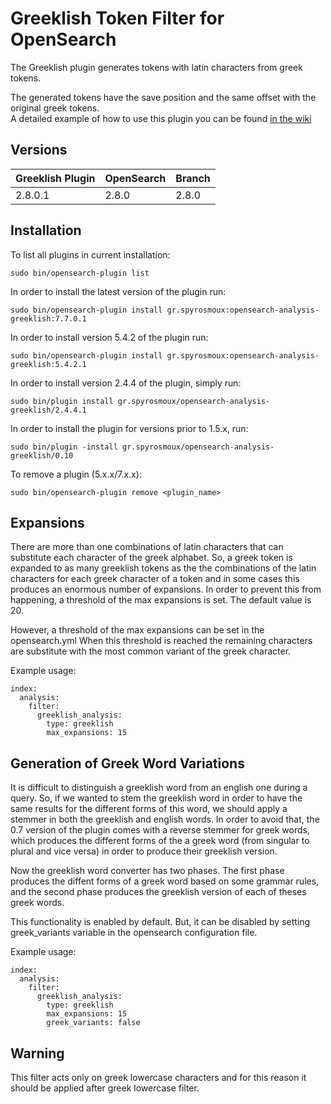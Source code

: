 Greeklish Token Filter for OpenSearch
========================================

The Greeklish plugin generates tokens with latin characters from greek tokens.

The generated tokens have the save position and the same offset with the
original greek tokens.  
A detailed example of how to use this plugin you can be found
 [in the wiki](https://github.com/skroutz/elasticsearch-analysis-greeklish/wiki/A-full-example-of-a-greeklish-text-pipeline)

Versions
------------

Greeklish Plugin | OpenSearch    | Branch |
-----------------|---------------|--------|
2.8.0.1          | 2.8.0         | 2.8.0  |

Installation
-------------

To list all plugins in current installation:

    sudo bin/opensearch-plugin list

In order to install the latest version of the plugin run:

    sudo bin/opensearch-plugin install gr.spyrosmoux:opensearch-analysis-greeklish:7.7.0.1

In order to install version 5.4.2 of the plugin run:

    sudo bin/opensearch-plugin install gr.spyrosmoux:opensearch-analysis-greeklish:5.4.2.1

In order to install version 2.4.4 of the plugin, simply run:

    sudo bin/plugin install gr.spyrosmoux/opensearch-analysis-greeklish/2.4.4.1

In order to install the plugin for versions prior to 1.5.x, run:

    sudo bin/plugin -install gr.spyrosmoux/opensearch-analysis-greeklish/0.10

To remove a plugin (5.x.x/7.x.x):

    sudo bin/opensearch-plugin remove <plugin_name>

Expansions
----------

There are more than one combinations of latin characters that can substitute
each character of the greek alphabet. So, a greek token is expanded to as many
greeklish tokens as the the combinations of the latin characters for each
greek character of a token and in some cases this produces an enormous number
of expansions. In order to prevent this from happening, a threshold of the max
expansions is set.  The default value is 20.

However, a threshold of the max expansions can be set in the opensearch.yml
When this threshold is reached the remaining characters are substitute with
the most common variant of the greek character.

Example usage:

	index:
	  analysis:
	    filter:
	      greeklish_analysis:
	        type: greeklish
	        max_expansions: 15

Generation of Greek Word Variations
-----------------------------------

It is difficult to distinguish a greeklish word from an english one during a
query. So, if we wanted to stem the greeklish word in order to have the same
results for the different forms of this word, we should apply a stemmer in
both the greeklish and english words. In order to avoid that, the 0.7 version
of the plugin comes with a reverse stemmer for greek words, which produces the
different forms of the a greek word (from singular to plural and vice versa)
in order to produce their greeklish version.

Now the greeklish word converter has two phases. The first phase produces the
diffent forms of a greek word based on some grammar rules, and the second
phase produces the greeklish version of each of theses greek words.

This functionality is enabled by default. But, it can be disabled by setting
greek\_variants variable in the opensearch configuration file.

Example usage:

	index:
	  analysis:
	    filter:
	      greeklish_analysis:
	        type: greeklish
	        max_expansions: 15
	        greek_variants: false

Warning
-------

This filter acts only on greek lowercase characters and for this reason it
should be applied after greek lowercase filter.
